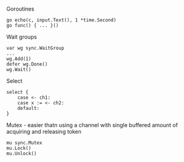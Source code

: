 Goroutines
```
go echo(c, input.Text(), 1 *time.Second)
go func() { ... }()
```

Wait groups
```
var wg sync.WaitGroup
...
wg.Add(1)
defer wg.Done()
wg.Wait()
```
Select
```
select {
    case <- ch1: 
    case x := <- ch2:
    default:
}
```
Mutex - easier thatn using a channel with single buffered amount of acquiring and releasing token
```
mu sync.Mutex
mu.Lock()
mu.Unlock()
```
